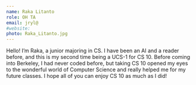 ```yaml
---
name: Raka Litanto
role: OH TA
email: jryl@
#website: 
photo: Raka_Litanto.jpg
---
```

Hello! I’m Raka, a junior majoring in CS. I have been an AI and a reader before, and this is my second time being a UCS-1 for CS 10. Before coming into Berkeley, I had never coded before, but taking CS 10 opened my eyes to the wonderful world of Computer Science and really helped me for my future classes. I hope all of you can enjoy CS 10 as much as I did!
